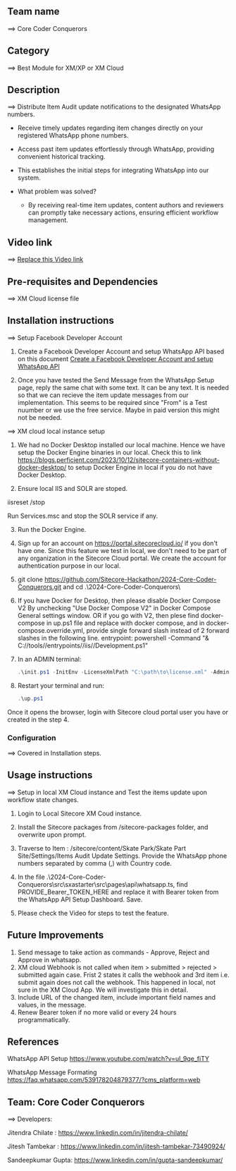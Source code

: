 ## Team name
⟹ Core Coder Conquerors

## Category
⟹ Best Module for XM/XP or XM Cloud

## Description
⟹ Distribute Item Audit update notifications to the designated WhatsApp numbers.

 - Receive timely updates regarding item changes directly on your registered WhatsApp phone numbers.

 - Access past item updates effortlessly through WhatsApp, providing convenient historical tracking.

 - This establishes the initial steps for integrating WhatsApp into our system.

 - What problem was solved? 
 
    - By receiving real-time item updates, content authors and reviewers can promptly take necessary actions, ensuring efficient workflow management.

## Video link

⟹ [Replace this Video link](#video-link)

## Pre-requisites and Dependencies

⟹ XM Cloud license file
## Installation instructions
⟹ Setup Facebook Developer Account

1. Create a Facebook Developer Account and setup WhatsApp API based on this document [Create a Facebook Developer Account and setup WhatsApp API](docs/Create-Facebook-Developer-and-Setup-WhatsApp-API.pdf?raw=true)

2. Once you have tested the Send Message from the WhatsApp Setup page, reply the same chat with some text. It can be any text. It is needed so that we can recieve the item update messages from our implementation. This seems to be required since "From" is a Test nuumber or we use the free service. Maybe in paid version this might not be needed.

⟹ XM cloud local instance setup

1. We had no Docker Desktop installed our local machine. Hence we have setup the Docker Engine binaries in our local. Check this to link https://blogs.perficient.com/2023/10/12/sitecore-containers-without-docker-desktop/ to setup Docker Engine in local if you do not have Docker Desktop.

2. Ensure local IIS and SOLR are stoped.

iisreset /stop

Run Services.msc and stop the SOLR service if any.

3. Run the Docker Engine.

4. Sign up for an account on https://portal.sitecorecloud.io/ if you don't have one. Since this feature we test in local, we don't need to be part of any organization in the Sitecore Cloud portal. We create the account for authentication purpose in our local.

1. git clone https://github.com/Sitecore-Hackathon/2024-Core-Coder-Conquerors.git
and cd .\2024-Core-Coder-Conquerors\

2. If you have Docker for Desktop, then please disable Docker Compose V2 By unchecking "Use Docker Compose V2" in Docker Compose General settings window. OR if you go with V2, then plese find docker-compose in up.ps1 file and replace with docker compose, and in docker-compose.override.yml, provide single forward slash instead of 2 forward slashes in the following line.
entrypoint: powershell -Command "& C://tools//entrypoints//iis//Development.ps1"

2. In an ADMIN terminal:

    ```ps1
    .\init.ps1 -InitEnv -LicenseXmlPath "C:\path\to\license.xml" -AdminPassword "DesiredAdminPassword"
    ```

3. Restart your terminal and run:

    ```ps1
    .\up.ps1
    ```

Once it opens the browser, login with Sitecore cloud portal user you have or created in the step 4.
### Configuration
⟹ Covered in Installation steps.
## Usage instructions
⟹ Setup in local XM Cloud instance and Test the items update upon workflow state changes.

1. Login to Local Sitecore XM Coud instance.

2. Install the Sitecore packages from /sitecore-packages folder, and overwrite upon prompt.

3. Traverse to Item : /sitecore/content/Skate Park/Skate Part Site/Settings/Items Audit Update Settings. Provide the WhatsApp phone numbers separated by comma (,) with Country code.

4. In the file .\2024-Core-Coder-Conquerors\src\sxastarter\src\pages\api\whatsapp.ts, find PROVIDE_Bearer_TOKEN_HERE and replace it with Bearer token from the WhatsApp API Setup Dashboard.  Save.

4. Please check the Video for steps to test the feature.

## Future Improvements

1. Send message to take action as commands - Approve, Reject and Approve in whatsapp. 
2. XM cloud Webhook is not called when item > submitted > rejected > submitted again case. Frist 2 states it calls the webhook and 3rd item i.e. submit again does not call the webhook. This happened in local, not sure in the XM Cloud App. We will investigate this in detail.
3. Include URL of the changed item,  include important field names and values, in the message.
4. Renew Bearer token if no more valid or every 24 hours programmatically.   
## References

WhatsApp API Setup https://www.youtube.com/watch?v=ul_9qe_fiTY

WhatsApp Message Formating https://faq.whatsapp.com/539178204879377/?cms_platform=web

## Team: Core Coder Conquerors
⟹ Developers:

Jitendra Chilate  : https://www.linkedin.com/in/jitendra-chilate/

Jitesh Tambekar   : https://www.linkedin.com/in/jitesh-tambekar-73490924/

Sandeepkumar Gupta: https://www.linkedin.com/in/gupta-sandeepkumar/ 

